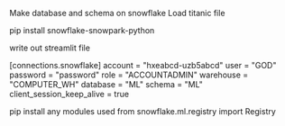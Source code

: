 

Make database and schema on snowflake
Load titanic file

pip install snowflake-snowpark-python

write out streamlit file

[connections.snowflake]
account = "hxeabcd-uzb5abcd"
user = "GOD"
password = "password"
role = "ACCOUNTADMIN"
warehouse = "COMPUTER_WH"
database = "ML"
schema = "ML"
client_session_keep_alive = true

pip install any modules used
from snowflake.ml.registry import Registry